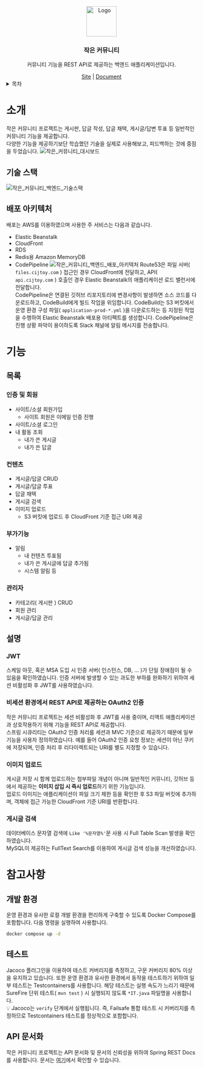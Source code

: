 <div align="center">
  <img src="https://user-images.githubusercontent.com/51999730/211035805-d3482114-791d-4d03-b059-c2e80ba81df9.png" alt="Logo" width="80" height="80" />
  <h3>작은 커뮤니티</h3>
  <p>
    커뮤니티 기능을 REST API로 제공하는 백엔드 애플리케이션입니다.
  </p>
  <a href="https://cijtoy.com">Site</a>
  |
  <a href="https://api.cijtoy.com/docs/index.html">Document</a>
</div>

<details>
  <summary>목차</summary>
  <ol>
    <li>
      <a href="#소개">소개</a>
      <ul>
        <li><a href="#기술-스택">기술스택</a></li>
        <li><a href="#배포-아키텍처">배포 아키텍처</a></li>
      </ul>
    </li>
    <li>
      <a href="#기능">기능</a>
      <ul>
        <li>
          <a href="#목록">목록</a>
          <ul>
            <li><a href="#인증-및-회원">인증 및 회원</a></li>
            <li><a href="#컨텐츠">컨텐츠</a></li>
            <li><a href="#부가기능">부가기능</a></li>
            <li><a href="#관리자">관리자</a></li>
          </ul>
        </li>
        <li><a href="#설명">설명</a></li>
      </ul>
    </li>
    <li>
      <a href="#참고사항">참고사항</a>
      <ul>
        <li><a href="#개발-환경">개발 환경</a></li>
        <li><a href="#테스트">테스트</a></li>
        <li><a href="#api-문서화">API 문서화</a></li>
      </ul>
    </li>
  </ol>
</details>

# 소개
작은 커뮤니티 프로젝트는 게시판, 답글 작성, 답글 채택, 게시글/답변 투표 등 일반적인 커뮤니티 기능을 제공합니다.  
다양한 기능을 제공하기보단 학습했던 기술을 실제로 사용해보고, 피드백하는 것에 중점을 두었습니다.
![작은_커뮤니티_대시보드](https://user-images.githubusercontent.com/51999730/211485557-8e93bfc1-fc68-4145-bc88-1dbd6f19d162.png)

## 기술 스택
![작은_커뮤니티_백엔드_기술스택](https://user-images.githubusercontent.com/51999730/211020479-01c788ca-abba-4938-90fb-022c94f30b30.png)

## 배포 아키텍처
배포는 AWS를 이용하였으며 사용한 주 서비스는 다음과 같습니다.
- Elastic Beanstalk
- CloudFront
- RDS
- Redis용 Amazon MemoryDB
- CodePipeline
  ![작은_커뮤니티_백엔드_배포_아키텍처](https://user-images.githubusercontent.com/51999730/211025909-48d150e6-216b-4e78-90a0-a050f5de85b4.png)
  Route53은 파일 서버( `files.cijtoy.com` ) 접근인 경우 CloudFront에 전달하고, API( `api.cijtoy.com` ) 호출인 경우 Elastic Beanstalk의 애플리케이션 로드 밸런서에 전달합니다.  
  CodePipeline은 연결된 깃허브 리포지토리에 변경사항이 발생하면 소스 코드를 다운로드하고, CodeBuild에게 빌드 작업을 위임합니다. CodeBuild는 S3 버킷에서 운영 환경 구성 파일( `application-prod-*.yml` )을 다운로드하는 등 지정된 작업을 수행하여 Elastic Beanstalk 배포용 아티팩트를 생성합니다. CodePipeline은 진행 상황 파악이 용이하도록 Slack 채널에 알림 메시지를 전송합니다.

# 기능
## 목록
### 인증 및 회원
- 사이트/소셜 회원가입
    - 사이트 회원은 이메일 인증 진행
- 사이트/소셜 로그인
- 내 활동 조회
    - 내가 쓴 게시글
    - 내가 쓴 답글
### 컨텐츠
- 게시글/답글 CRUD
- 게시글/답글 투표
- 답글 채택
- 게시글 검색
- 이미지 업로드
    - S3 버킷에 업로드 후 CloudFront 기준 접근 URI 제공
### 부가기능
- 알림
    - 내 컨텐츠 투표됨
    - 내가 쓴 게시글에 답글 추가됨
    - 시스템 알림 등
### 관리자
- 카테고리( 게시판 ) CRUD
- 회원 관리
- 게시글/답글 관리

## 설명
### JWT
스케일 아웃, 혹은 MSA 도입 시 인증 서버( 인스턴스, DB, ... )가 단일 장애점이 될 수 있음을 확인하였습니다.
인증 서버에 발생할 수 있는 과도한 부하를 완화하기 위하여 세션 비활성화 후 JWT를 사용하였습니다.

### 비세션 환경에서 REST API로 제공하는 OAuth2 인증
작은 커뮤니티 프로젝트는 세션 비활성화 후 JWT를 사용 중이며, 리액트 애플리케이션과 상호작용하기 위해 기능을 REST API로 제공합니다.  
스프링 시큐리티는 OAuth2 인증 처리를 세션과 MVC 기준으로 제공하기 때문에 일부 기능을 사용자 정의하였습니다. 예를 들어 OAuth2 인증 요청 정보는 세션이 아닌 쿠키에 저장되며, 인증 처리 후 리다이렉트되는 URI를 별도 지정할 수 있습니다.

### 이미지 업로드
게시글 저장 시 함께 업로드하는 첨부파일 개념이 아니며 일반적인 커뮤니티, 깃허브 등에서 제공하는 **이미지 삽입 시 즉시 업로드**하기 위한 기능입니다.  
업로드 이미지는 애플리케이션이 파일 크기 제한 등을 확인한 후 S3 파일 버킷에 추가하며, 객체에 접근 가능한 CloudFront 기준 URI를 반환합니다.

### 게시글 검색
데이터베이스 문자열 검색에 `Like '%문자열%'`문 사용 시 Full Table Scan 발생을 확인하였습니다.  
MySQL이 제공하는 FullText Search를 이용하여 게시글 검색 성능을 개선하였습니다.

# 참고사항
## 개발 환경
운영 환경과 유사한 로컬 개발 환경을 편리하게 구축할 수 있도록 Docker Compose를 포함합니다. 다음 명령을 실행하여 사용합니다.
```bash
docker compose up -d
```

## 테스트
Jacoco 플러그인을 이용하여 테스트 커버리지를 측정하고, 구문 커버리지 80% 이상을 유지하고 있습니다. 또한 운영 환경과 유사한 환경에서 동작을 테스트하기 위하여 일부 테스트는 Testcontainers를 사용합니다. 해당 테스트는 실행 속도가 느리기 때문에 SureFire 단위 테스트( `mvn test` ) 시 실행되지 않도록 `*IT.java` 파일명을 사용합니다.  
:bulb: Jacoco는 `verify` 단계에서 실행됩니다. 즉, Failsafe 통합 테스트 시 커버리지를 측정하므로 Testcontainers 테스트를 정상적으로 포함합니다.

## API 문서화
작은 커뮤니티 프로젝트는 API 문서화 및 문서의 신뢰성을 위하여 Spring REST Docs를 사용합니다. 문서는 [여기][api-docs]에서 확인할 수 있습니다.

[api-docs]: https://api.cijtoy.com/docs/index.html